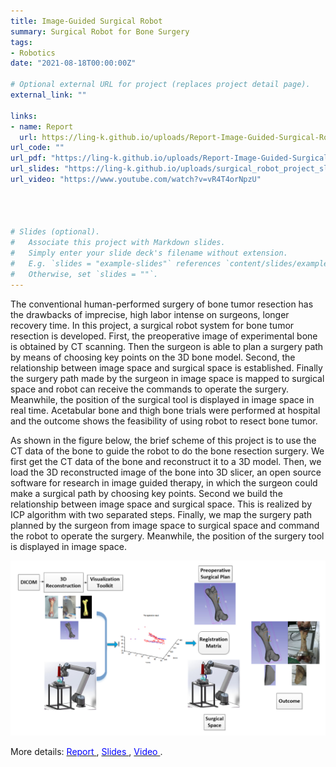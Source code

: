 ```yaml
---
title: Image-Guided Surgical Robot 
summary: Surgical Robot for Bone Surgery 
tags:
- Robotics
date: "2021-08-18T00:00:00Z"

# Optional external URL for project (replaces project detail page).
external_link: "" 

links:
- name: Report
  url: https://ling-k.github.io/uploads/Report-Image-Guided-Surgical-Robot.pdf
url_code: ""
url_pdf: "https://ling-k.github.io/uploads/Report-Image-Guided-Surgical-Robot.pdf"
url_slides: "https://ling-k.github.io/uploads/surgical_robot_project_slides.pdf"
url_video: "https://www.youtube.com/watch?v=vR4T4orNpzU" 


    
    
# Slides (optional).
#   Associate this project with Markdown slides.
#   Simply enter your slide deck's filename without extension.
#   E.g. `slides = "example-slides"` references `content/slides/example-slides.md`.
#   Otherwise, set `slides = ""`.
---
```


The conventional human-performed surgery of bone tumor resection has the drawbacks of imprecise, high labor intense on surgeons, longer recovery time. In this project, a surgical robot system for bone tumor resection is developed. First, the preoperative image of experimental bone is obtained by CT scanning. Then the surgeon is able to plan a surgery path by means of choosing key points on the 3D bone model. Second, the relationship between image space and surgical space is established. Finally the surgery path made by the surgeon in image space is mapped to surgical space and robot can receive the commands to operate the surgery. Meanwhile, the position of the surgical tool is displayed in image space in real time. Acetabular bone and thigh bone trials were performed at hospital and the outcome shows the feasibility of using robot to resect bone tumor.

As shown in the figure below, the brief scheme of this project is to use the CT data of the bone to guide the robot to do the bone resection surgery.
We first get the CT data of the bone and reconstruct it to a 3D model. Then, we load the 3D reconstructed image of the bone into 3D slicer,  an open source software for research in image guided therapy, in which the surgeon could make a surgical path by choosing key points. Second we build the relationship between image space and surgical space. This is realized by ICP algorithm with two separated steps.
Finally, we map the surgery path planned by the surgeon from image space to surgical space and command the robot to operate the surgery. Meanwhile, the position of the surgery tool is displayed in image space.  

![Car Image](Project-Scheme.png)
     
More details: [<span style="color:blue"> Report </span>](https://ling-k.github.io/uploads/Report-Image-Guided-Surgical-Robot.pdf), [<span style="color:blue"> Slides </span>](https://ling-k.github.io/uploads/surgical_robot_project_slides.pdf),  [<span style="color:blue"> Video </span>](https://www.youtube.com/watch?v=vR4T4orNpzU).

